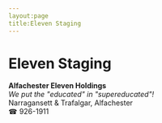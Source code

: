```yaml
---
layout:page
title:Eleven Staging
---
```

# Eleven Staging

**Alfachester Eleven Holdings**  
_We put the "educated" in "supereducated"!_  
Narragansett & Trafalgar, Alfachester  
☎ 926-1911




